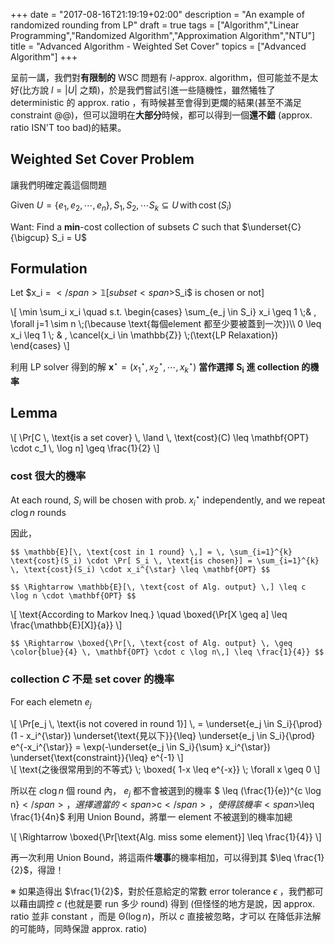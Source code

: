 +++
date =  "2017-08-16T21:19:19+02:00"
description = "An example of randomized rounding from LP"
draft = true
tags = ["Algorithm","Linear Programming","Randomized Algorithm","Approximation Algorithm","NTU"]
title =  "Advanced Algorithm - Weighted Set Cover"
topics = ["Advanced Algorithm"]
+++

呈前一講，我們對**有限制的** WSC 問題有 <span>$l$</span>-approx. algorithm，但可能並不是太好(比方說 <span>$l=|U|$</span> 之類)，於是我們嘗試引進一些隨機性，雖然犧牲了 deterministic 的 approx. ratio ，有時候甚至會得到更爛的結果(甚至不滿足 constraint @@)，但可以證明在**大部分**時候，都可以得到一個**還不錯** (approx. ratio ISN'T too bad)的結果。

## Weighted Set Cover Problem

讓我們明確定義這個問題

Given <span>$U = \lbrace e_1,e_2,\cdots,e_n \rbrace, \, S_1,S_2,\cdots S_k \subseteq U \, \text{with} \, \text{cost}\,(S_i)$</span>

Want: Find a **min**-cost collection of subsets <span>$C$</span> such that <span>$\underset{C}{\bigcup} S_i = U$</span>

## Formulation

Let <span>$x_i = $</span>𝟙[subset <span>$S_i$</span> is chosen or not]

<div>
\[
\min \sum_i x_i \quad s.t. \begin{cases}
 \sum_{e_j \in S_i} x_i \geq 1 \;& , \forall j=1 \sim n \;(\because \text{每個element 都至少要被蓋到一次})\\
0  \leq x_i \leq 1 \; & , \cancel{x_i \in \mathbb{Z}} \;(\text{LP Relaxation})
\end{cases}
\]
</div>

利用 LP solver 得到的解 <span>$\mathbf{x}^{\star} = (x_1^{\star},x_2^{\star},\cdots,x_k^{\star})$</span> **當作選擇** <span>$\mathbf{S_i}$</span> **進 collection 的機率**

## Lemma

<div>
\[
\Pr[C \, \text{is a set cover} \, \land \, \text{cost}(C) \leq \mathbf{OPT} \cdot c_1 \, \log n] \geq \frac{1}{2}
\]
</div>

### cost 很大的機率

At each round, <span>$S_i$</span> will be chosen with prob. <span>$x_i^{\star}$</span> independently, and we repeat <span>$c \log n$</span> rounds

因此，

``$$
\mathbb{E}[\, \text{cost in 1 round} \,] = \, \sum_{i=1}^{k} \text{cost}(S_i) \cdot \Pr[ S_i \, \text{is chosen}] = \sum_{i=1}^{k} \, \text{cost}(S_i) \cdot x_i^{\star} \leq \mathbf{OPT}
$$``

``$$
\Rightarrow \mathbb{E}[\, \text{cost of Alg. output} \,] \leq c \log n \cdot \mathbf{OPT}
$$``

<div>
\[
\text{According to Markov Ineq.} \quad \boxed{\Pr[X \geq a] \leq \frac{\mathbb{E}[X]}{a}}
\]
</div>

``$$
\Rightarrow \boxed{\Pr[\, \text{cost of Alg. output} \, \geq \color{blue}{4} \, \mathbf{OPT} \cdot c \log n\,] \leq \frac{1}{4}}
$$``

### collection <span>$C$</span> 不是 set cover 的機率

For each elemetn <span>$e_j$</span>

<div>
\[
\Pr[e_j \, \text{is not covered in round 1}] \, = \underset{e_j \in S_i}{\prod}
(1 - x_i^{\star}) \underset{\text{見以下}}{\leq} \underset{e_j \in S_i}{\prod} e^{-x_i^{\star}} =
\exp(-\underset{e_j \in S_i}{\sum} x_i^{\star}) \underset{\text{constraint}}{\leq} e^{-1}
\]
</div>

<div>
\[
\text{之後很常用到的不等式} \; \boxed{ 1-x \leq e^{-x}} \; \forall x \geq 0
\]
</div>

所以在 <span>$c \log n$</span> 個 round 內， <span>$e_j$</span> 都不會被選到的機率 <span>$ \leq (\frac{1}{e})^{c \log n}$</span>，選擇適當的 <span>$c$</span> ，使得該機率 <span>$\leq \frac{1}{4n}$</span>
利用 Union Bound，將單一 element 不被選到的機率加總

<div>
\[
\Rightarrow \boxed{\Pr[\text{Alg. miss some element}] \leq \frac{1}{4}}
\]
</div>

再一次利用 Union Bound，將這兩件**壞事**的機率相加，可以得到其 <span>$\leq
\frac{1}{2}$</span>，得證！

※ 如果造得出 <span>$\frac{1}{2}$</span>，對於任意給定的常數 error tolerance
<span>$\epsilon$</span> ，我們都可以藉由調控 <span>$c$</span> (也就是要 run 多少
 round) 得到 (但怪怪的地方是說，因 approx. ratio 並非 constant ，而是
 <span>$\mathcal{\Theta}(\log n)$</span>，所以 <span>$c$</span> 直接被忽略，才可以
 在降低非法解的可能時，同時保證 approx. ratio)





